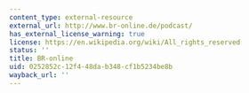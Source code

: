 ```yaml
---
content_type: external-resource
external_url: http://www.br-online.de/podcast/
has_external_license_warning: true
license: https://en.wikipedia.org/wiki/All_rights_reserved
status: ''
title: BR-online
uid: 0252852c-12f4-48da-b348-cf1b5234be8b
wayback_url: ''
---
```

